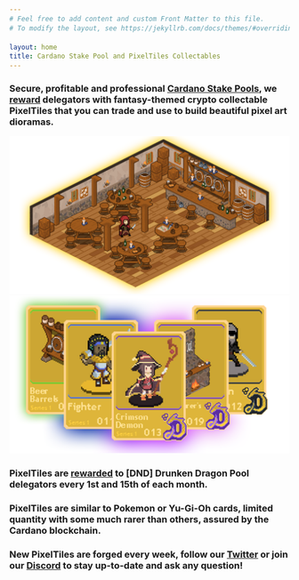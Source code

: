 ```yaml
---
# Feel free to add content and custom Front Matter to this file.
# To modify the layout, see https://jekyllrb.com/docs/themes/#overriding-theme-defaults

layout: home
title: Cardano Stake Pool and PixelTiles Collectables
---
```


### Secure, profitable and professional [Cardano Stake Pools](https://cardano.org/stake-pool-delegation/), we [reward](/rewards) delegators with fantasy-themed crypto collectable **PixelTiles** that you can trade and use to build beautiful pixel art dioramas.

![Pixel Tile Tavern Diorama 1](/assets/img/tavern-diorama-example-1.png)
![PixelTiles Banner](/assets/mints-banners/m2-banner.png)

### **PixelTiles** are [rewarded](/rewards) to [DND] Drunken Dragon Pool delegators every 1st and 15th of each month. 

### **PixelTiles** are similar to Pokemon or Yu-Gi-Oh cards, limited quantity with some much rarer than others, assured by the Cardano blockchain.

### New **PixelTiles** are forged every week, follow our [Twitter](https://twitter.com/DNDCardanoPool) or join our [Discord](https://discord.gg/rwY7Vsjcnr) to stay up-to-date and ask any question!